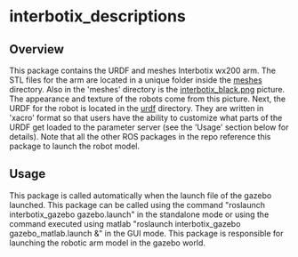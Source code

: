 # interbotix_descriptions

## Overview
This package contains the URDF and meshes Interbotix wx200 arm. The STL files for the arm are located in a unique folder inside the [meshes](meshes/) directory. Also in the 'meshes' directory is the [interbotix_black.png](meshes/interbotix_black.png) picture. The appearance and texture of the robots come from this picture. Next, the URDF for the robot is located in the [urdf](urdf/) directory. They are written in 'xacro' format so that users have the ability to customize what parts of the URDF get loaded to the parameter server (see the 'Usage' section below for details). Note that all the other ROS packages in the repo reference this package to launch the robot model.


## Usage
This package is called automatically when the launch file of the gazebo launched. This package can be called using the command "roslaunch interbotix_gazebo gazebo.launch" in the standalone mode or using the command executed using matlab "roslaunch interbotix_gazebo gazebo_matlab.launch &" in the GUI mode. This package is responsible for launching the robotic arm model in the gazebo world.

